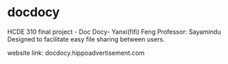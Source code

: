 # docdocy
HCDE 310 final project - Doc Docy- Yanxi(fifi) Feng
Professor: Sayamindu
Designed to facilitate easy file sharing between users.

website link: docdocy.hippoadvertisement.com
